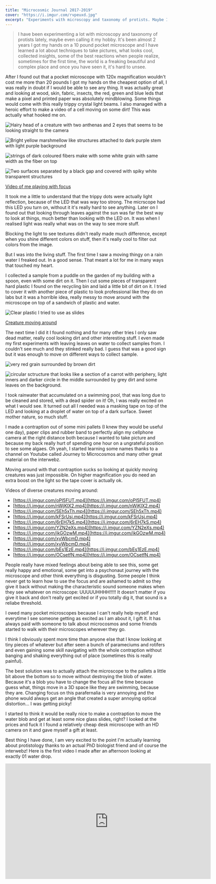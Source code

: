 ```yaml
---
title: "Microcosmic Journal 2017-2019"
cover: "https://i.imgur.com/rvpeuxd.jpg"
excerpt: "Experiments with microscopy and taxonomy of protists. Maybe I can even call it my hobby."
---
```


> I have been experimenting a lot with microscopy and taxonomy of protists lately, maybe even calling it my hobby.  It's been almost 2 years I got my hands on a 10 pound pocket microscope and I have learned a lot about techniques to take pictures, what looks cool, collected insights, some of the best reactions when people realize, sometimes for the first time, the world is a freaking beautiful and complex place and once you have seen it, it's hard to unsee.

After I found out that a pocket microscope with 120x magnification wouldn't cost me more than 20 pounds I got my hands on the cheapest option of all, I was really in doubt if I would be able to see any thing. It was actually great and looking at wood, skin, fabric, insects, the red, green and blue leds that make a pixel and printed paper was absolutely mindblowing. Some things would come with this really trippy crystal light beams. I also managed with a heroic effort to make a video of a cell moving on some dirt! This was actually what hooked me on.

![Hairy head of a creature with two anthenas and 2 eyes that seems to be looking straight to the camera](https://i.imgur.com/rvpeuxd.jpg)

![Bright yellow marshmellow like structures attached to dark purple stem with light purple background](https://i.imgur.com/dQF8nZQ.jpg)

![strings of dark coloured fibers make with some white grain with same width as the fiber on top](https://i.imgur.com/Q3dyFe9.jpg)

![Two surfaces separated by a black gap and covered with spiky white transparent structures](https://i.imgur.com/kCnqrIN.jpg)

[Video of me playing with focus](https://i.imgur.com/NYLS25u.mp4)

It took me a little to understand that the trippy dots were actually light reflection, because of the LED that was way too strong. The micrscope had this LED you turn on, without it it's really hard to see anything. Later on I found out that looking through leaves against the sun was far the best way to look at things, much better than looking with the LED on. It was when I realised light was really what was on the way to see more stuff.

Blocking the light to see textures didn't really made much difference, except when you shine different colors on stuff, then it's really cool to filter out colors from the image.

But I was into the living stuff. The first time I saw a moving thingy on a rain water I freaked out. In a good sense. That meant a lot for me in many ways that touched my heart.

I collected a sample from a puddle on the garden of my building with a spoon, even with some dirt on it. Then I cut some pieces of transparent hard plastic I found on the recycling bin and laid a little bit of dirt on it. I tried to cover it with another piece of plastic to look professional like they do on labs but it was a horrible idea, really messy to move around with the microscope on top of a sandwich of plastic and water.

![Clear plastic I tried to use as slides](https://i.imgur.com/zF1bmfC.jpg)

[Creature moving around](https://i.imgur.com/rrJ6gaw.mp4)

The next time I did it I found nothing and for many other tries I only saw dead matter, really cool looking dirt and other interesting stuff. I even made my first experiments with leaving leaves on water to collect samples from. I couldn't see much and they stinked really bad. I guess that was a good sign but it was enough to move on different ways to collect sample.

![very red grain surrounded by brown dirt](https://i.imgur.com/bacPe87.jpg)

![circular sctructure that looks like a section of a carrot with periphery, light inners and darker circle in the middle surrounded by grey dirt and some leaves on the background.](https://i.imgur.com/gtqJfh6.jpg)

I took rainwater that accumulated on a swimming pool, that was long due to be cleaned and stored, with a dead spider on it! Oh, I was really excited on what I would see. It turned out all I needed was a masking tape on top of the LED and looking at a droplet of water on top of a dark surface. Sweet mother nature, so much stuff.

I made a contraption out of some mini pallets (I knew they would be useful one day), paper clips and rubber band to perfectly align my cellphone camera at the right distance both because I wanted to take picture and because my back really hurt of spending one hour on a ungrateful position to see some algaes. Oh yeah, I started learning some names thanks to a channel on Youtube called Journey to Microcosmos and many other great material on the interwebz.

Moving around with that contraption sucks so looking at quickly moving creatures was just impossible. On higher magnification you do need an extra boost on the light so the tape cover is actually ok.

Videos of diverse creatures moving around:

- [https://i.imgur.com/oPI5FUT.mp4](https://i.imgur.com/oPI5FUT.mp4)
- [https://i.imgur.com/nWjKlX2.mp4](https://i.imgur.com/nWjKlX2.mp4)
- [https://i.imgur.com/SEh5xTh.mp4](https://i.imgur.com/SEh5xTh.mp4)
- [https://i.imgur.com/kFSrUsj.mp4](https://i.imgur.com/kFSrUsj.mp4)
- [https://i.imgur.com/6rEH7kS.mp4](https://i.imgur.com/6rEH7kS.mp4)
- [https://i.imgur.com/YZN2eXs.mp4](https://i.imgur.com/YZN2eXs.mp4)
- [https://i.imgur.com/ikGOzwM.mp4](https://i.imgur.com/ikGOzwM.mp4)
- [https://i.imgur.com/xyWbcmD.mp4](https://i.imgur.com/xyWbcmD.mp4)
- [https://i.imgur.com/bEs1EzE.mp4](https://i.imgur.com/bEs1EzE.mp4)
- [https://i.imgur.com/OCsetfN.mp4](https://i.imgur.com/OCsetfN.mp4)

People really have mixed feelings about being able to see this, some get really happy and emotional, some get into a psychonaut journey with the microscope and other think everything is disgusting. Some people I think never get to learn how to use the focus and are ashamed to admit so they give it back without making the characteristic sound someone makes when they see whatever on microscope: UUUUUHHHH!!!!! It doesn't matter if you give it back and don't really get excited or if you totally dig it, that sound is a reliabe threshold.

I owed many pocket microscopes because I can't really help myself and everytime I see someone getting as excited as I am about it, I gift it. It has always paid with someone to talk about microcosmos and some friends started to walk with their microscopes wherever they go.

I think I obviously spent more time than anyone else that I know looking at tiny pieces of whatever but after seen a bunch of parameciums and rotifers and even gaining some skill navigating with the whole contraption without banging and shaking everything out of place (sometimes this is really painful).

The best solution was to actually attach the microscope to the pallets a little bit above the bottom so to move without destroying the blob of water. Because it's a blob you have to change the focus all the time because guess what, things move in a 3D space like they are swimming, because they are. Changing focus on this parafernalia is very annoying and the phone would always get an angle that created a super annoying optical distortion... I was getting picky!

I started to think it would be really nice to make a contraption to move the water blob and get at least some nice glass slides, right? I looked at the prices and fuck it I found a relatively cheap desk microscope with an HD camera on it and gave myself a gift at least.

Best thing I have done, I am very excited to the point I'm actually learning about protistology thanks to an actual PhD biologist friend and of course the interwebz! Here is the first video I made after an afternoon looking at exactly 01 water drop.

<iframe width="640" height="360" src="https://www.youtube-nocookie.com/embed/Z1O6gP7AFkM" frameborder="0" allow="accelerometer; autoplay; encrypted-media; gyroscope; picture-in-picture" allowfullscreen></iframe>
